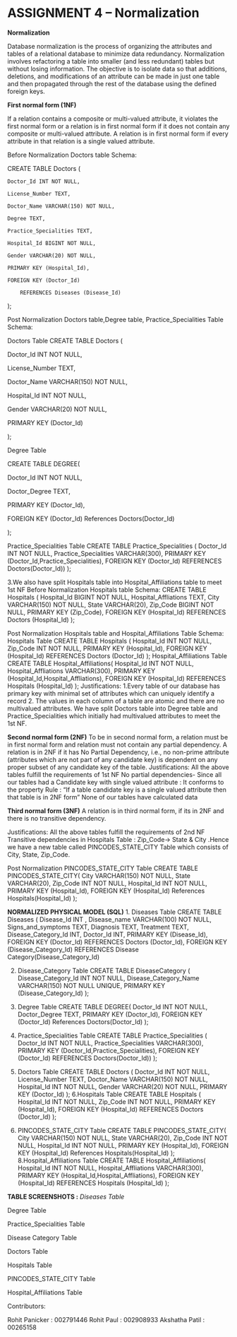 
# ASSIGNMENT 4 – Normalization

**Normalization**

Database normalization is the process of organizing the attributes and tables of a relational database to minimize data redundancy.
Normalization involves refactoring a table into smaller (and less redundant) tables but without losing information. The objective is to isolate data so that additions, deletions, and modifications of an attribute can be made in just one table and then propagated through the rest of the database using the defined foreign keys.

**First normal form (1NF)**

If a relation contains a composite or multi-valued attribute, it violates the first normal form or a relation is in first normal form if it does not contain any composite or multi-valued attribute. A relation is in first normal form if every attribute in that relation is a single valued attribute.
 
Before Normalization Doctors table Schema:


CREATE TABLE Doctors (

    Doctor_Id INT NOT NULL,
    
    License_Number TEXT,
    
    Doctor_Name VARCHAR(150) NOT NULL,
    
    Degree TEXT,
    
    Practice_Specialities TEXT,
    
    Hospital_Id BIGINT NOT NULL,
    
    Gender VARCHAR(20) NOT NULL,
    
    PRIMARY KEY (Hospital_Id),
    
    FOREIGN KEY (Doctor_Id)
    
        REFERENCES Diseases (Disease_Id)
        
);


Post  Normalization Doctors table,Degree table,  Practice_Specialities Table Schema:

Doctors Table
CREATE TABLE Doctors (

Doctor_Id INT NOT NULL,

License_Number TEXT,

Doctor_Name VARCHAR(150) NOT NULL,

Hospital_Id INT NOT NULL,

Gender VARCHAR(20) NOT NULL,

PRIMARY KEY (Doctor_Id)

);


 
Degree Table

CREATE TABLE DEGREE(

Doctor_Id INT NOT NULL,

Doctor_Degree TEXT,

PRIMARY KEY (Doctor_Id),

FOREIGN KEY (Doctor_Id) References Doctors(Doctor_Id)

);
 
 
Practice_Specialities Table
CREATE TABLE Practice_Specialities (
Doctor_Id INT NOT NULL,
Practice_Specialities VARCHAR(300),
PRIMARY KEY (Doctor_Id,Practice_Specialities),
FOREIGN KEY (Doctor_Id) REFERENCES Doctors(Doctor_Id))
);
 
 
3.We also have split Hospitals table into Hospital_Affiliations table to meet 1st NF
Before Normalization Hospitals table Schema:
CREATE TABLE Hospitals (
    Hospital_Id BIGINT NOT NULL,
    Hospital_Affliations TEXT,
    City VARCHAR(150) NOT NULL,
    State VARCHAR(20),
    Zip_Code BIGINT NOT NULL,
    PRIMARY KEY (Zip_Code),
    FOREIGN KEY (Hospital_Id)
        REFERENCES Doctors (Hospital_Id)
);
 
Post  Normalization Hospitals table and Hospital_Affiliations Table Schema:
Hospitals Table
CREATE TABLE Hospitals (
Hospital_Id INT NOT NULL,
Zip_Code INT NOT NULL,
PRIMARY KEY (Hospital_Id),
FOREIGN KEY (Hospital_Id)
REFERENCES Doctors (Doctor_Id)
);
Hospital_Affiliations Table
CREATE TABLE Hospital_Affiliations(
Hospital_Id INT NOT NULL,
Hospital_Affliations VARCHAR(300),
PRIMARY KEY (Hospital_Id,Hospital_Affliations),
FOREIGN KEY (Hospital_Id)
       REFERENCES Hospitals (Hospital_Id)
);
Justifications:
1.Every table of our database has primary key with minimal set of attributes which can uniquely identify a record
2. The values in each column of a table are atomic and there are no multivalued attributes. We have split Doctors table into Degree table and  Practice_Specialities which initially had multivalued attributes to meet the 1st NF.
 
**Second normal form (2NF)**
To be in second normal form, a relation must be in first normal form and relation must not contain any partial dependency. A relation is in 2NF if it has No Partial Dependency, i.e., no non-prime attribute (attributes which are not part of any candidate key) is dependent on any proper subset of any candidate key of the table.
Justifications:
All the above tables fulfill the requirements of 1st NF
No partial dependencies- Since all our tables had a Candidate key with single valued attribute : It conforms to the property Rule :  “If a table candidate key is a single valued attribute then that table is in 2NF form”
None of our tables have calculated data
 
**Third normal form (3NF)**
A relation is in third normal form, if its in 2NF and there is no transitive dependency.

Justifications:
All the above tables fulfill the requirements of 2nd NF
Transitive dependencies  in Hospitals Table : Zip_Code-> State & City .Hence we have a new table called PINCODES_STATE_CITY Table which consists of City, State, Zip_Code.


  Post  Normalization
  PINCODES_STATE_CITY Table
CREATE TABLE PINCODES_STATE_CITY(
City VARCHAR(150) NOT NULL,
State VARCHAR(20),
Zip_Code INT NOT NULL,
Hospital_Id INT NOT NULL,
PRIMARY KEY (Hospital_Id),
FOREIGN KEY (Hospital_Id)
References Hospitals(Hospital_Id)
);
 
 
**NORMALIZED PHYSICAL MODEL (SQL)**
         1. Diseases Table
CREATE TABLE Diseases (
    Disease_Id INT ,
    Disease_name VARCHAR(100) NOT NULL,
    Signs_and_symptoms TEXT,
    Diagnosis TEXT,
    Treatment TEXT,
    Disease_Category_Id INT,
    Doctor_Id INT,
    PRIMARY KEY (Disease_Id),
    FOREIGN KEY (Doctor_Id)
    REFERENCES Doctors (Doctor_Id),
    FOREIGN KEY (Disease_Category_Id)
    REFERENCES Disease Category(Disease_Category_Id)
 
 
2. Disease_Category Table
CREATE TABLE DiseaseCategory (
    Disease_Category_Id INT NOT NULL,
    Disease_Category_Name VARCHAR(150) NOT NULL UNIQUE,
    PRIMARY KEY (Disease_Category_Id)
   );
 
3. Degree Table
CREATE TABLE DEGREE(
Doctor_Id INT NOT NULL,
Doctor_Degree TEXT,
PRIMARY KEY (Doctor_Id),
FOREIGN KEY (Doctor_Id) References Doctors(Doctor_Id)
);
 
4. Practice_Specialities Table
CREATE TABLE Practice_Specialities (
Doctor_Id INT NOT NULL,
Practice_Specialities VARCHAR(300),
PRIMARY KEY (Doctor_Id,Practice_Specialities),
FOREIGN KEY (Doctor_Id) REFERENCES Doctors(Doctor_Id))
);
 
5. Doctors Table
CREATE TABLE Doctors (
Doctor_Id INT NOT NULL,
License_Number TEXT,
Doctor_Name VARCHAR(150) NOT NULL,
Hospital_Id INT NOT NULL,
Gender VARCHAR(20) NOT NULL,
PRIMARY KEY (Doctor_Id)
);
6.Hospitals Table
CREATE TABLE Hospitals (
Hospital_Id INT NOT NULL,
Zip_Code INT NOT NULL,
PRIMARY KEY (Hospital_Id),
FOREIGN KEY (Hospital_Id)
REFERENCES Doctors (Doctor_Id)
);
7. PINCODES_STATE_CITY Table
CREATE TABLE PINCODES_STATE_CITY(
City VARCHAR(150) NOT NULL,
State VARCHAR(20),
Zip_Code INT NOT NULL,
Hospital_Id INT NOT NULL,
PRIMARY KEY (Hospital_Id),
FOREIGN KEY (Hospital_Id)
References Hospitals(Hospital_Id)
);
8.Hospital_Affiliations Table
CREATE TABLE Hospital_Affiliations(
Hospital_Id INT NOT NULL,
Hospital_Affliations VARCHAR(300),
PRIMARY KEY (Hospital_Id,Hospital_Affliations),
FOREIGN KEY (Hospital_Id)
       REFERENCES Hospitals (Hospital_Id)
);
 
**TABLE SCREENSHOTS :**
*Diseases Table*


 
Degree Table

Practice_Specialities Table

Disease Category Table

Doctors Table

Hospitals Table

PINCODES_STATE_CITY Table

 
Hospital_Affiliations Table

    
 
Contributors:


Rohit Panicker : 002791446
Rohit Paul : 002908933
Akshatha Patil : 00265158
